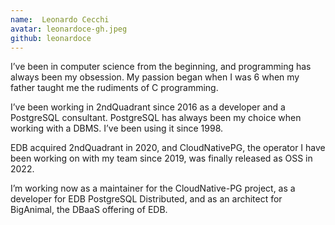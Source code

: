 ```yaml
---
name:  Leonardo Cecchi
avatar: leonardoce-gh.jpeg
github: leonardoce
---
```


I’ve been in computer science from the beginning, and programming has always
been my obsession. My passion began when I was 6 when my father taught me the
rudiments of C programming.

I’ve been working in 2ndQuadrant since 2016 as a developer and a PostgreSQL
consultant. PostgreSQL has always been my choice when working with a DBMS. I’ve
been using it since 1998. 

EDB acquired 2ndQuadrant in 2020, and CloudNativePG, the operator I
have been working on with my team since 2019, was finally released as OSS in 2022.

I’m working now as a maintainer for the CloudNative-PG project, as a developer
for EDB PostgreSQL Distributed, and as an architect for BigAnimal, the DBaaS
offering of EDB.
